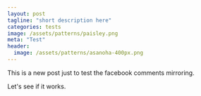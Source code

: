 ```yaml
---
layout: post
tagline: "short description here"
categories: tests
image: /assets/patterns/paisley.png
meta: "Test"
header:
  image: /assets/patterns/asanoha-400px.png
---
```


This is a new post just to test the facebook comments mirroring.

Let's see if it works.
